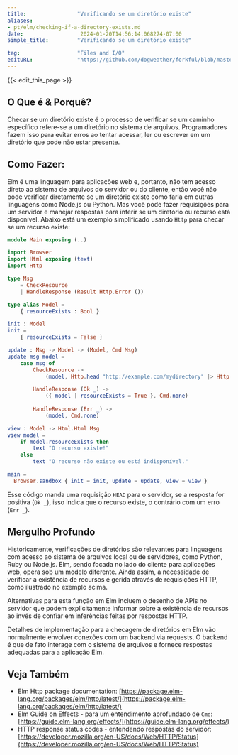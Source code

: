 ```yaml
---
title:                "Verificando se um diretório existe"
aliases:
- pt/elm/checking-if-a-directory-exists.md
date:                  2024-01-20T14:56:14.068274-07:00
simple_title:         "Verificando se um diretório existe"

tag:                  "Files and I/O"
editURL:              "https://github.com/dogweather/forkful/blob/master/content/pt/elm/checking-if-a-directory-exists.md"
---
```


{{< edit_this_page >}}

## O Que é & Porquê?
Checar se um diretório existe é o processo de verificar se um caminho específico refere-se a um diretório no sistema de arquivos. Programadores fazem isso para evitar erros ao tentar acessar, ler ou escrever em um diretório que pode não estar presente.

## Como Fazer:
Elm é uma linguagem para aplicações web e, portanto, não tem acesso direto ao sistema de arquivos do servidor ou do cliente, então você não pode verificar diretamente se um diretório existe como faria em outras linguagens como Node.js ou Python. Mas você pode fazer requisições para um servidor e manejar respostas para inferir se um diretório ou recurso está disponível. Abaixo está um exemplo simplificado usando `Http` para checar se um recurso existe:

```Elm
module Main exposing (..)

import Browser
import Html exposing (text)
import Http

type Msg
    = CheckResource
    | HandleResponse (Result Http.Error ())

type alias Model =
    { resourceExists : Bool }

init : Model
init =
    { resourceExists = False }

update : Msg -> Model -> (Model, Cmd Msg)
update msg model =
    case msg of
        CheckResource ->
            (model, Http.head "http://example.com/mydirectory" |> Http.send HandleResponse)

        HandleResponse (Ok _) ->
            ({ model | resourceExists = True }, Cmd.none)
            
        HandleResponse (Err _) ->
            (model, Cmd.none)

view : Model -> Html.Html Msg
view model =
    if model.resourceExists then
        text "O recurso existe!"
    else
        text "O recurso não existe ou está indisponível."

main =
  Browser.sandbox { init = init, update = update, view = view }
```

Esse código manda uma requisição `HEAD` para o servidor, se a resposta for positiva (`Ok _`), isso indica que o recurso existe, o contrário com um erro (`Err _`).

## Mergulho Profundo
Historicamente, verificações de diretórios são relevantes para linguagens com acesso ao sistema de arquivos local ou de servidores, como Python, Ruby ou Node.js. Elm, sendo focada no lado do cliente para aplicações web, opera sob um modelo diferente. Ainda assim, a necessidade de verificar a existência de recursos é gerida através de requisições HTTP, como ilustrado no exemplo acima.

Alternativas para esta função em Elm incluem o desenho de APIs no servidor que podem explicitamente informar sobre a existência de recursos ao invés de confiar em inferências feitas por respostas HTTP.

Detalhes de implementação para a checagem de diretórios em Elm vão normalmente envolver conexões com um backend via requests. O backend é que de fato interage com o sistema de arquivos e fornece respostas adequadas para a aplicação Elm.

## Veja Também
- Elm Http package documentation: [https://package.elm-lang.org/packages/elm/http/latest/](https://package.elm-lang.org/packages/elm/http/latest/)
- Elm Guide on Effects - para um entendimento aprofundado de `Cmd`: [https://guide.elm-lang.org/effects/](https://guide.elm-lang.org/effects/)
- HTTP response status codes - entendendo respostas do servidor: [https://developer.mozilla.org/en-US/docs/Web/HTTP/Status](https://developer.mozilla.org/en-US/docs/Web/HTTP/Status)
